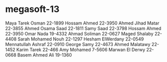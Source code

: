 megasoft-13
===========
Maya Tarek Osman 22-1899
Hossam Ahmed 22-3950
Ahmed Jihad Matar 22-3855
Ahmed Osama Saad 22-1811
Samy Saad 22-3798
Hossam Ahmed 22-3950
Omar Nada 19-4332
Ahmad Soliman 22-0627
Maged Shalaby 22-4408
Sarah Mohamed Nouh 22-1297
Hesham ElWerdany 22-0549
Mennatullah Ashraf 22-0910 
George Samy 22-4673
Ahmed Malatawy 22-1452
Karim Tarek 22-466
Amy Mohamed 7-5606
Marwan El Derwy 22-0668
Basem Ahmed Ali 19-1360
